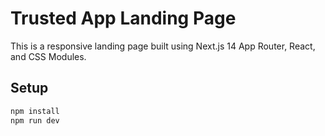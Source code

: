 # Trusted App Landing Page

This is a responsive landing page built using Next.js 14 App Router, React, and CSS Modules.

## Setup
```bash
npm install
npm run dev
